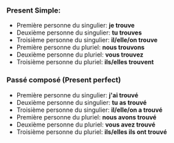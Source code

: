 ### Present Simple:
- Première personne du singulier: **je trouve**
- Deuxième personne du singulier: **tu trouves**
- Troisième personne du singulier: **il/elle/on trouve**
- Première personne du pluriel: **nous trouvons**
- Deuxième personne du pluriel: **vous trouvez**	
- Troisième personne du pluriel: **ils/elles trouvent**

### Passé composé (Present perfect)
- Première personne du singulier: **j'ai trouvé**
- Deuxième personne du singulier: **tu as trouvé**
- Troisième personne du singulier: **il/elle/on a trouvé**
- Première personne du pluriel: **nous avons trouvé**
- Deuxième personne du pluriel: **vous avez trouvé**	
- Troisième personne du pluriel: **ils/elles ils ont trouvé**